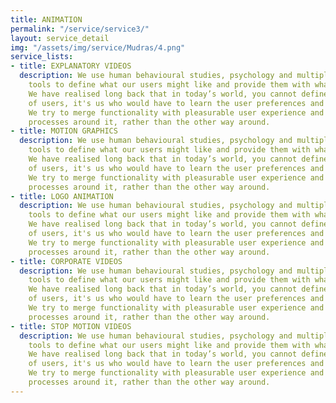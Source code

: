 ```yaml
---
title: ANIMATION
permalink: "/service/service3/"
layout: service_detail
img: "/assets/img/service/Mudras/4.png"
service_lists:
- title: EXPLANATORY VIDEOS
  description: We use human behavioural studies, psychology and multiple analytical
    tools to define what our users might like and provide them with what they want.
    We have realised long back that in today’s world, you cannot define the behaviour
    of users, it's us who would have to learn the user preferences and adapt ourselves.
    We try to merge functionality with pleasurable user experience and build marketing
    processes around it, rather than the other way around.
- title: MOTION GRAPHICS
  description: We use human behavioural studies, psychology and multiple analytical
    tools to define what our users might like and provide them with what they want.
    We have realised long back that in today’s world, you cannot define the behaviour
    of users, it's us who would have to learn the user preferences and adapt ourselves.
    We try to merge functionality with pleasurable user experience and build marketing
    processes around it, rather than the other way around.
- title: LOGO ANIMATION
  description: We use human behavioural studies, psychology and multiple analytical
    tools to define what our users might like and provide them with what they want.
    We have realised long back that in today’s world, you cannot define the behaviour
    of users, it's us who would have to learn the user preferences and adapt ourselves.
    We try to merge functionality with pleasurable user experience and build marketing
    processes around it, rather than the other way around.
- title: CORPORATE VIDEOS
  description: We use human behavioural studies, psychology and multiple analytical
    tools to define what our users might like and provide them with what they want.
    We have realised long back that in today’s world, you cannot define the behaviour
    of users, it's us who would have to learn the user preferences and adapt ourselves.
    We try to merge functionality with pleasurable user experience and build marketing
    processes around it, rather than the other way around.
- title: STOP MOTION VIDEOS
  description: We use human behavioural studies, psychology and multiple analytical
    tools to define what our users might like and provide them with what they want.
    We have realised long back that in today’s world, you cannot define the behaviour
    of users, it's us who would have to learn the user preferences and adapt ourselves.
    We try to merge functionality with pleasurable user experience and build marketing
    processes around it, rather than the other way around.
---
```


